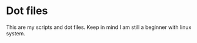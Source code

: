 # Dot files

This are my scripts and dot files. Keep in mind I am still a beginner
with linux system.
